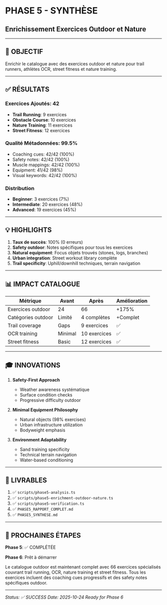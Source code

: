 # PHASE 5 - SYNTHÈSE
## Enrichissement Exercices Outdoor et Nature

---

## 🎯 OBJECTIF
Enrichir le catalogue avec des exercices outdoor et nature pour trail runners, athlètes OCR, street fitness et nature training.

---

## ✅ RÉSULTATS

### Exercices Ajoutés: 42
- **Trail Running**: 9 exercices
- **Obstacle Course**: 10 exercices
- **Nature Training**: 11 exercices
- **Street Fitness**: 12 exercices

### Qualité Métadonnées: 99.5%
- Coaching cues: 42/42 (100%)
- Safety notes: 42/42 (100%)
- Muscle mappings: 42/42 (100%)
- Equipment: 41/42 (98%)
- Visual keywords: 42/42 (100%)

### Distribution
- **Beginner**: 3 exercices (7%)
- **Intermediate**: 20 exercices (48%)
- **Advanced**: 19 exercices (45%)

---

## 💡 HIGHLIGHTS

1. **Taux de succès**: 100% (0 erreurs)
2. **Safety outdoor**: Notes spécifiques pour tous les exercices
3. **Natural equipment**: Focus objets trouvés (stones, logs, branches)
4. **Urban integration**: Street workout library complète
5. **Trail specificity**: Uphill/downhill techniques, terrain navigation

---

## 📊 IMPACT CATALOGUE

| Métrique | Avant | Après | Amélioration |
|----------|-------|-------|--------------|
| Exercices outdoor | 24 | 66 | +175% |
| Catégories outdoor | Limité | 4 complètes | +Complet |
| Trail coverage | Gaps | 9 exercices | ✅ |
| OCR training | Minimal | 10 exercices | ✅ |
| Street fitness | Basic | 12 exercices | ✅ |

---

## 🎓 INNOVATIONS

1. **Safety-First Approach**
   - Weather awareness systématique
   - Surface condition checks
   - Progressive difficulty outdoor

2. **Minimal Equipment Philosophy**
   - Natural objects (98% exercises)
   - Urban infrastructure utilization
   - Bodyweight emphasis

3. **Environment Adaptability**
   - Sand training specificity
   - Technical terrain navigation
   - Water-based conditioning

---

## 📁 LIVRABLES

1. ✅ `scripts/phase5-analysis.ts`
2. ✅ `scripts/phase5-enrichment-outdoor-nature.ts`
3. ✅ `scripts/phase5-verification.ts`
4. ✅ `PHASE5_RAPPORT_COMPLET.md`
5. ✅ `PHASE5_SYNTHESE.md`

---

## 🚀 PROCHAINES ÉTAPES

**Phase 5**: ✅ COMPLÉTÉE

**Phase 6**: Prêt à démarrer

Le catalogue outdoor est maintenant complet avec 66 exercices spécialisés couvrant trail running, OCR, nature training et street fitness. Tous les exercices incluent des coaching cues progressifs et des safety notes spécifiques outdoor.

---

*Status: ✅ SUCCESS*
*Date: 2025-10-24*
*Ready for Phase 6*

